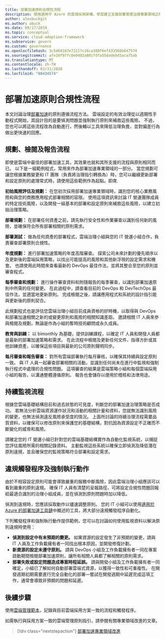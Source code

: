 ```yaml
---
title: 部署加速原則合規性流程
description: 使用適用于 Azure 的雲端採用架構，學習建立支援部署管理治理專業領域之程式的方法。
author: alexbuckgit
ms.author: abuck
ms.date: 09/17/2019
ms.topic: conceptual
ms.service: cloud-adoption-framework
ms.subservice: govern
ms.custom: governance
ms.openlocfilehash: 3c5d6d187e72217c16ca380f6ef433560b647574
ms.sourcegitcommit: afe10f97fc0e0402a881fdfa55dadebd3aca75ab
ms.translationtype: MT
ms.contentlocale: zh-TW
ms.lasthandoff: 03/31/2020
ms.locfileid: "80434574"
---
```

# <a name="deployment-acceleration-policy-compliance-processes"></a>部署加速原則合規性流程

本文討論治理[部署加速](./index.md)的原則遵循流程方法。 雲端設定的有效治理從以週期性手動程式開始，其設計目的是要偵測問題並強制執行原則來補救這些風險。 不過，您也可以將這些流程改為自動進行，然後輔以工具來降低治理負擔，並對偏差行為做出更快速的回應。

## <a name="planning-review-and-reporting-processes"></a>規劃、檢閱及報告流程

即使是雲端中最佳的部署加速工具，其效果也就和其所支援的流程與原則相同而已。 以下是一組範例程式，常用來作為部署加速專業領域的一部分。 當您規劃可讓您根據業務變更和 IT 團隊（負責將治理指引轉換為）時，您可以繼續更新部署和設定原則的處理常式時，請使用這些範例作為起點。即席.

**初始風險評估及規劃：** 在您初次採用部署加速專業領域時，識別您的核心業務風險和與您的商務應用程式部署相關的容限。 使用這項資訊來討論 IT 營運團隊成員的特定技術風險，以及開發一組基本的部署和設定原則來補救這些風險，以建立初始治理策略。

**部署規劃：** 在部署任何資產之前，請先執行安全性和作業審查以識別任何新的風險，並確保符合所有部署相關的原則需求。

**部署測試：** 做為任何資產的部署程式，雲端治理小組與您的 IT 營運小組合作，負責審查部署原則合規性。

**年度規劃：** 進行部署加速策略的年度高階審查。 探索公司未來計劃的優先順序以及更新後的雲端採用策略，以找出可能提高的風險和其他新浮現的設定需求和機會。 也請使用此時間來查看最新的 DevOps 最佳作法，並將其整合至您的原則並審查程式。

**每季審查和規劃：** 進行操作審查資料和附隨報告的每季審查，以識別部署加速原則中所需的任何變更。 在此過程中，請查看目前的 DevOps 和 DevTechOps 最佳作法，並適當地更新原則。 完成檢閱之後，請讓應用程式和系統的設計指引能與更新後的原則契合。

此規劃程式也是評估您雲端治理小組目前成員資格的好時機，以取得與 DevOps 和部署加速相關之新的或變更原則和風險的相關知識差距。 邀請相關 IT 人員來參與檢閱及規劃，無論是作為小組的暫時技術顧問或永久成員。

**教育與訓練：** 以 bimonthly 為基礎，提供訓練課程，以確定 IT 人員和開發人員都是最新的部署加速策略和需求。 在此流程中檢閱及更新任何文件、指導方針或其他訓練資產，以確保這些項目與最新的公司原則聲明同步。

**每月審查和報告審查：** 對所有雲端部署執行每月審核，以確保其持續與設定原則一致。 與 IT 人員一起審查部署相關的活動，並識別任何尚未在進行中監視和強制執行程式中處理的合規性問題。 這項審查的結果是雲端策略小組和每個雲端採用小組的報告，以溝通整體遵循原則。 報告也會儲存以便用於稽核和法律用途。

## <a name="ongoing-monitoring-processes"></a>持續監視流程

根據您雲端基礎結構目前和過去狀態的可見度，判斷您的部署加速治理策略是否成功。 若無法分析雲端資源運作狀況和活動的相關計量和資料，您就無法識別風險的變更，也無法偵測違反風險承受度的情況。 上面所討論的持續治理流程需要品質資料，以確保可以修改原則來保護您的基礎結構，對抗因為資源設定不正確而不斷變化的威脅和風險。

請確定您的 IT 營運小組已針對您的雲端基礎結構實作為自動化監視系統，以捕捉您評估風險所需的相關記錄資料。 主動監視這些系統以確保立即偵測及降低潛在原則違規，並且確保您的監視策略符合部署和設定需求。

## <a name="violation-triggers-and-enforcement-actions"></a>違規觸發程序及強制執行動作

由於不相容設定原則可能會導致嚴重的服務中斷風險，因此雲端治理小組應該可以看到嚴重的原則違規。 確保 IT 人員有清楚的呈報路徑，可將設定合規性問題回報給最適合識別的治理小組成員，並在偵測到原則問題時加以降低。

偵測到違規時，您應該採取動作以儘速調整原則。 您的 IT 小組可以使用[適用於 Azure 的部署加速工具鏈](./toolchain.md)中概述的工具，將大部分違規觸發程序自動化。

下列觸發程序和強制執行動作提供範例，您可以在討論如何使用監視資料以解決原則違規時使用：

- **偵測到設定中有未預期的變更。** 如果資源的設定發生了非預期的變更，請與 IT 人員及工作負載擁有者一同找出根本原因，並開發修復計劃。
- **新資源的設定未遵守原則。** 請與 DevOps 小組及工作負載擁有者一同在專案啟動期間檢閱部署加速原則，讓所有相關人員都了解相關的原則需求。
- **部署失敗或設定問題造成專案時程延誤。** 請與開發小組及工作負載擁有者一同確定，小組已了解如何自動部署雲端式資源，以獲得一致性和可重複性。 在開發週期初期需要進行完全自動化的部署&mdash;嘗試在開發週期中延遲完成這項工作，通常會導致非預期的問題和延遲。

## <a name="next-steps"></a>後續步驟

使用[雲端管理範本](./template.md)，記錄與目前雲端採用方案一致的流程和觸發程序。

如需執行與採用方案一致的雲端管理原則指引，請參閱有關專業領域改進的文章。

> [!div class="nextstepaction"]
> [部署加速專業領域改進](./discipline-improvement.md)
